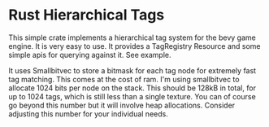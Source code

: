 # Rust Hierarchical Tags

This simple crate implements a hierarchical tag system for the bevy game engine.  It is very easy to use.  It provides a TagRegistry Resource and some simple apis for querying against it.  See example.

It uses Smallbitvec to store a bitmask for each tag node for extremely fast tag matching.  This comes at the cost of ram.  I'm using smallbitvec to allocate 1024 bits per node on the stack.  This should be 128kB in total, for up to 1024 tags, which is still less than a single texture.  You can of course go beyond this number but it will involve heap allocations.  Consider adjusting this number for your individual needs.
